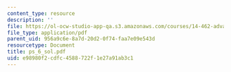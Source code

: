 ```yaml
---
content_type: resource
description: ''
file: https://ol-ocw-studio-app-qa.s3.amazonaws.com/courses/14-462-advanced-macroeconomics-ii-spring-2004/e98980f2cdfc4588722f1e27a91ab3c1_ps_6_sol.pdf
file_type: application/pdf
parent_uid: 956a9c6e-8a7d-20d2-0f74-faa7e09e543d
resourcetype: Document
title: ps_6_sol.pdf
uid: e98980f2-cdfc-4588-722f-1e27a91ab3c1
---
```

